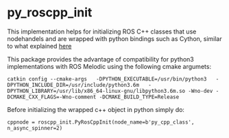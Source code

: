 # py_roscpp_init

This implementation helps for initializing ROS C++ classes that use nodehandels and are wrapped with python bindings such as Cython, similar to what explained [here](http://wiki.ros.org/ROS/Tutorials/Using%20a%20C%2B%2B%20class%20in%20Python#Class_with_NodeHandle)

This package provides the advantage of compatibility for python3 implementations with ROS Melodic using the following cmake argumets:

```
catkin config --cmake-args   -DPYTHON_EXECUTABLE=/usr/bin/python3   -DPYTHON_INCLUDE_DIR=/usr/include/python3.6m   -DPYTHON_LIBRARY=/usr/lib/x86_64-linux-gnu/libpython3.6m.so -Wno-dev -DCMAKE_CXX_FLAGS=-Wno-comment -DCMAKE_BUILD_TYPE=Release
```

Before initializing the wrapped c++ object in python simply do:

```
cppnode = roscpp_init.PyRosCppInit(node_name=b'py_cpp_class', n_async_spinner=2)
```
